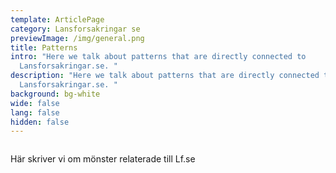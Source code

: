 ```yaml
---
template: ArticlePage
category: Lansforsakringar se
previewImage: /img/general.png
title: Patterns
intro: "Here we talk about patterns that are directly connected to
  Lansforsakringar.se. "
description: "Here we talk about patterns that are directly connected to
  Lansforsakringar.se. "
background: bg-white
wide: false
lang: false
hidden: false
---
```

<figure class="Image Image__border"><img src="" srcset=" 2x" alt=""><figcaption><div class="Image__caption"></div></figcaption></figure>

Här skriver vi om mönster relaterade till Lf.se